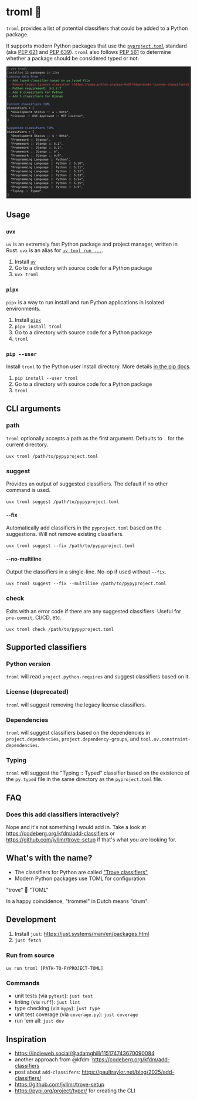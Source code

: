 # troml 🥁

`troml` provides a list of potential classifiers that could be added to a Python package.

It supports modern Python packages that use the [`pyproject.toml`](https://packaging.python.org/en/latest/guides/writing-pyproject-toml/) standard (aka [PEP 621](https://peps.python.org/pep-0621/) and [PEP 639](https://peps.python.org/pep-0639/)). `troml` also follows [PEP 561](https://peps.python.org/pep-0561/) to determine whether a package should be considered typed or not.

![Screenshot of troml in action](https://github.com/adamghill/troml/blob/main/troml.png?raw=true)

## Usage

### `uvx`

`uv` is an extremely fast Python package and project manager, written in Rust. `uvx` is an alias for [`uv tool run ...`](https://docs.astral.sh/uv/concepts/tools/).

1. Install [`uv`](https://docs.astral.sh/uv/getting-started/installation/)
2. Go to a directory with source code for a Python package
3. `uvx troml`

### `pipx`

`pipx` is a way to run install and run Python applications in isolated environments.

1. Install [`pipx`](https://pipx.pypa.io/latest/installation/)
2. `pipx install troml`
3. Go to a directory with source code for a Python package
4. `troml`

### `pip --user`

Install `troml` to the Python user install directory. More details [in the pip docs](https://pip.pypa.io/en/stable/cli/pip_install/#cmdoption-user).

1. `pip install --user troml`
2. Go to a directory with source code for a Python package
3. `troml`

## CLI arguments

### path

`troml` optionally accepts a path as the first argument. Defaults to `.` for the current directory.

`uvx troml /path/to/pypyproject.toml`

### suggest

Provides an output of suggested classifiers. The default if no other command is used.

`uvx troml suggest /path/to/pypyproject.toml`

#### --fix

Automatically add classifiers in the `pyproject.toml` based on the suggestions. Will not remove existing classifiers.

`uvx troml suggest --fix /path/to/pypyproject.toml`

#### --no-multiline

Output the classifiers in a single-line. No-op if used without `--fix`.

`uvx troml suggest --fix --multiline /path/to/pypyproject.toml`

### check

Exits with an error code if there are any suggested classifiers. Useful for `pre-commit`, CI/CD, etc.

`uvx troml check /path/to/pypyproject.toml`

## Supported classifiers

### Python version

`troml` will read `project.python-requires` and suggest classifiers based on it.

### License (deprecated)

`troml` will suggest removing the legacy license classifiers.

### Dependencies

`troml` will suggest classifiers based on the dependencies in `project.dependencies`, `project.dependency-groups`, and `tool.uv.constraint-dependencies`.

### Typing

`troml` will suggest the "Typing :: Typed" classifier based on the existence of the `py.typed` file in the same directory as the `pyproject.toml` file.

## FAQ

### Does this add classifiers interactively?

Nope and it's not something I would add in. Take a look at https://codeberg.org/kfdm/add-classifiers or https://github.com/jvllmr/trove-setup if that's what you are looking for.

## What's with the name?

- The classifiers for Python are called ["Trove classifiers"](https://pypi.org/classifiers/)
- Modern Python packages use TOML for configuration

"trove" 🤝 "TOML"

In a happy coincidence, "trommel" in Dutch means "drum".

## Development

1. Install `just`: https://just.systems/man/en/packages.html
2. `just fetch`

### Run from source

`uv run troml [PATH-TO-PYPROJECT-TOML]`

### Commands

- unit tests (via `pytest`): `just test`
- linting (via `ruff`): `just lint`
- type checking (via `mypy`): `just type`
- unit test coverage (via `coverage.py`): `just coverage`
- run 'em all: `just dev`

## Inspiration

- https://indieweb.social/@adamghill/115174743670090084
- another approach from @kfdm: https://codeberg.org/kfdm/add-classifiers
- post about `add-classifers`: https://paultraylor.net/blog/2025/add-classifiers/
- https://github.com/jvllmr/trove-setup
- https://pypi.org/project/typer/ for creating the CLI
